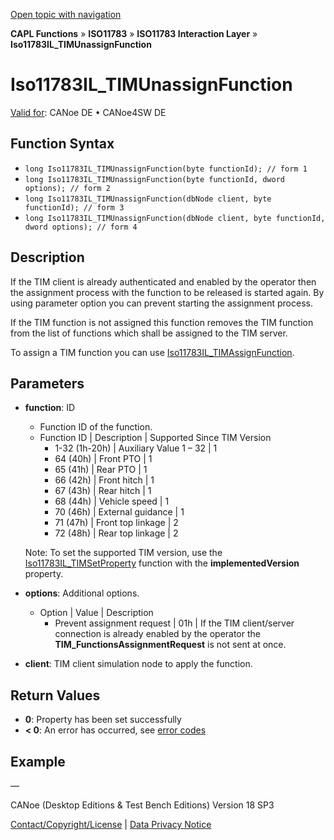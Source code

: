 [Open topic with navigation](../../../../../../CANoeDEFamily.htm#Topics/CAPLFunctions/ISO11783/ISOInteractionLayer/Functions/CAPLfunctionIso11783ILtimUnassignFunction.md)

**CAPL Functions** » **ISO11783** » **ISO11783 Interaction Layer** » **Iso11783IL_TIMUnassignFunction**

# Iso11783IL_TIMUnassignFunction

[Valid for](../../../../Shared/FeatureAvailability.md): CANoe DE • CANoe4SW DE

## Function Syntax

- `long Iso11783IL_TIMUnassignFunction(byte functionId); // form 1`
- `long Iso11783IL_TIMUnassignFunction(byte functionId, dword options); // form 2`
- `long Iso11783IL_TIMUnassignFunction(dbNode client, byte functionId); // form 3`
- `long Iso11783IL_TIMUnassignFunction(dbNode client, byte functionId, dword options); // form 4`

## Description

If the TIM client is already authenticated and enabled by the operator then the assignment process with the function to be released is started again. By using parameter option you can prevent starting the assignment process.

If the TIM function is not assigned this function removes the TIM function from the list of functions which shall be assigned to the TIM server.

To assign a TIM function you can use [Iso11783IL_TIMAssignFunction](CAPLfunctionIso11783ILtimAssignFunction.md).

## Parameters

- **function**: ID
  - Function ID of the function.
  - Function ID | Description | Supported Since TIM Version
    - 1-32 (1h-20h) | Auxiliary Value 1 – 32 | 1
    - 64 (40h) | Front PTO | 1
    - 65 (41h) | Rear PTO | 1
    - 66 (42h) | Front hitch | 1
    - 67 (43h) | Rear hitch | 1
    - 68 (44h) | Vehicle speed | 1
    - 70 (46h) | External guidance | 1
    - 71 (47h) | Front top linkage | 2
    - 72 (48h) | Rear top linkage | 2

  Note: To set the supported TIM version, use the [Iso11783IL_TIMSetProperty](CAPLfunctionIso11783ILtimSetProperty.md) function with the **implementedVersion** property.

- **options**: Additional options.
  - Option | Value | Description
    - Prevent assignment request | 01h | If the TIM client/server connection is already enabled by the operator the **TIM_FunctionsAssignmentRequest** is not sent at once.

- **client**: TIM client simulation node to apply the function.

## Return Values

- **0**: Property has been set successfully
- **< 0**: An error has occurred, see [error codes](../../../CAPLfunctionsISOj1939ErrorCodes.md)

## Example

—

CANoe (Desktop Editions & Test Bench Editions) Version 18 SP3

[Contact/Copyright/License](../../../../Shared/ContactCopyrightLicense.md) | [Data Privacy Notice](https://www.vector.com/int/en/company/get-info/privacy-policy/)
